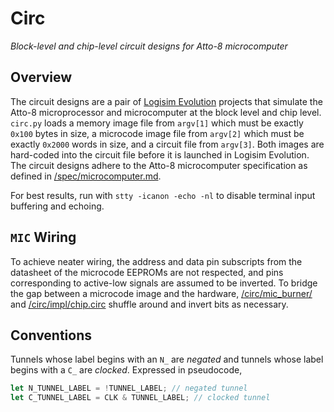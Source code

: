 # Circ

_Block-level and chip-level circuit designs for Atto-8 microcomputer_

## Overview

The circuit designs are a pair of [Logisim Evolution](https://github.com/logisim-evolution/logisim-evolution) projects that simulate the Atto-8 microprocessor and microcomputer at the block level and chip level. `circ.py` loads a memory image file from `argv[1]` which must be exactly `0x100` bytes in size, a microcode image file from `argv[2]` which must be exactly `0x2000` words in size, and a circuit file from `argv[3]`. Both images are hard-coded into the circuit file before it is launched in Logisim Evolution. The circuit designs adhere to the Atto-8 microcomputer specification as defined in [/spec/microcomputer.md](../spec/microcomputer.md).

For best results, run with `stty -icanon -echo -nl` to disable terminal input buffering and echoing.

## `MIC` Wiring

To achieve neater wiring, the address and data pin subscripts from the datasheet of the microcode EEPROMs are not respected, and pins corresponding to active-low signals are assumed to be inverted. To bridge the gap between a microcode image and the hardware, [/circ/mic_burner/](mic_burner/) and [/circ/impl/chip.circ](impl/chip.circ) shuffle around and invert bits as necessary.

## Conventions

Tunnels whose label begins with an `N_` are _negated_ and tunnels whose label begins with a `C_` are _clocked_. Expressed in pseudocode,

```rust
let N_TUNNEL_LABEL = !TUNNEL_LABEL; // negated tunnel
let C_TUNNEL_LABEL = CLK & TUNNEL_LABEL; // clocked tunnel
```
